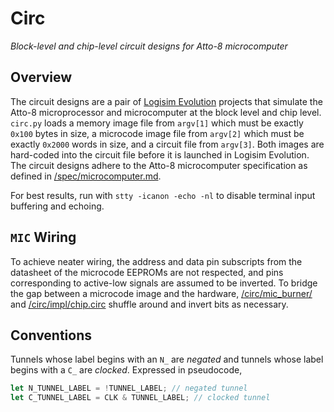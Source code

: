 # Circ

_Block-level and chip-level circuit designs for Atto-8 microcomputer_

## Overview

The circuit designs are a pair of [Logisim Evolution](https://github.com/logisim-evolution/logisim-evolution) projects that simulate the Atto-8 microprocessor and microcomputer at the block level and chip level. `circ.py` loads a memory image file from `argv[1]` which must be exactly `0x100` bytes in size, a microcode image file from `argv[2]` which must be exactly `0x2000` words in size, and a circuit file from `argv[3]`. Both images are hard-coded into the circuit file before it is launched in Logisim Evolution. The circuit designs adhere to the Atto-8 microcomputer specification as defined in [/spec/microcomputer.md](../spec/microcomputer.md).

For best results, run with `stty -icanon -echo -nl` to disable terminal input buffering and echoing.

## `MIC` Wiring

To achieve neater wiring, the address and data pin subscripts from the datasheet of the microcode EEPROMs are not respected, and pins corresponding to active-low signals are assumed to be inverted. To bridge the gap between a microcode image and the hardware, [/circ/mic_burner/](mic_burner/) and [/circ/impl/chip.circ](impl/chip.circ) shuffle around and invert bits as necessary.

## Conventions

Tunnels whose label begins with an `N_` are _negated_ and tunnels whose label begins with a `C_` are _clocked_. Expressed in pseudocode,

```rust
let N_TUNNEL_LABEL = !TUNNEL_LABEL; // negated tunnel
let C_TUNNEL_LABEL = CLK & TUNNEL_LABEL; // clocked tunnel
```
